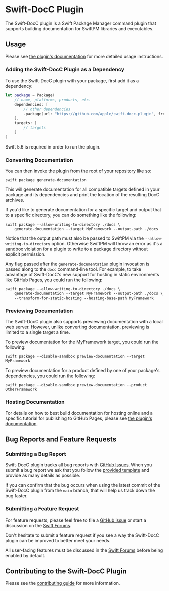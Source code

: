 # Swift-DocC Plugin

The Swift-DocC plugin is a Swift Package Manager command plugin that supports building
documentation for SwiftPM libraries and executables.

## Usage

Please see 
[the plugin's documentation](https://apple.github.io/swift-docc-plugin/documentation/swiftdoccplugin/)
for more detailed usage instructions.

### Adding the Swift-DocC Plugin as a Dependency

To use the Swift-DocC plugin with your package, first add it as a dependency:

```swift
let package = Package(
    // name, platforms, products, etc.
    dependencies: [
        // other dependencies
        .package(url: "https://github.com/apple/swift-docc-plugin", from: "1.0.0"),
    ],
    targets: [
        // targets
    ]
)
```

Swift 5.6 is required in order to run the plugin.

### Converting Documentation

You can then invoke the plugin from the root of your repository like so:

```shell
swift package generate-documentation
```

This will generate documentation for all compatible targets defined in your package and its dependencies 
and print the location of the resulting DocC archives.

If you'd like to generate documentation for a specific target and output that
to a specific directory, you can do something like the following:

```shell
swift package --allow-writing-to-directory ./docs \
    generate-documentation --target MyFramework --output-path ./docs
```

Notice that the output path must also be passed to SwiftPM via the 
`--allow-writing-to-directory` option. Otherwise SwiftPM will throw an error
as it's a sandbox violation for a plugin to write to a package directory without explicit
permission.

Any flag passed after the `generate-documentation` plugin invocation is passed
along to the `docc` command-line tool. For example, to take advantage of Swift-DocC's new support
for hosting in static environments like GitHub Pages, you could run the following:

```shell
swift package --allow-writing-to-directory ./docs \
    generate-documentation --target MyFramework --output-path ./docs \
    --transform-for-static-hosting --hosting-base-path MyFramework
```

### Previewing Documentation

The Swift-DocC plugin also supports previewing documentation with a local web server. However,
unlike converting documentation, previewing is limited to a single target a time.

To preview documentation for the MyFramework target, you could run the following:

```shell
swift package --disable-sandbox preview-documentation --target MyFramework
```

To preview documentation for a product defined by one of your package's dependencies,
you could run the following:

```shell
swift package --disable-sandbox preview-documentation --product OtherFramework
```

### Hosting Documentation

For details on how to best build documentation for hosting online and a specific
tutorial for publishing to GitHub Pages, please see 
[the plugin's documentation](https://apple.github.io/swift-docc-plugin/documentation/swiftdoccplugin/).

## Bug Reports and Feature Requests

### Submitting a Bug Report

Swift-DocC plugin tracks all bug reports with 
[GitHub Issues](https://github.com/apple/swift-docc-plugin/issues).
When you submit a bug report we ask that you follow the
[provided template](https://github.com/apple/swift-docc-plugin/issues/new?template=BUG_REPORT.md)
and provide as many details as possible.

If you can confirm that the bug occurs when using the latest commit of the Swift-DocC plugin
from the `main` branch, that will help us track down the bug faster.

### Submitting a Feature Request

For feature requests, please feel free to file a
[GitHub issue](https://github.com/apple/swift-docc-plugin/issues/new?template=FEATURE_REQUEST.md)
or start a discussion on the [Swift Forums](https://forums.swift.org/c/development/swift-docc).

Don't hesitate to submit a feature request if you see a way
the Swift-DocC plugin can be improved to better meet your needs.

All user-facing features must be discussed
in the [Swift Forums](https://forums.swift.org/c/development/swift-docc)
before being enabled by default.

## Contributing to the Swift-DocC Plugin

Please see the [contributing guide](/CONTRIBUTING.md) for more information.

<!-- Copyright (c) 2022 Apple Inc and the Swift Project authors. All Rights Reserved. -->
